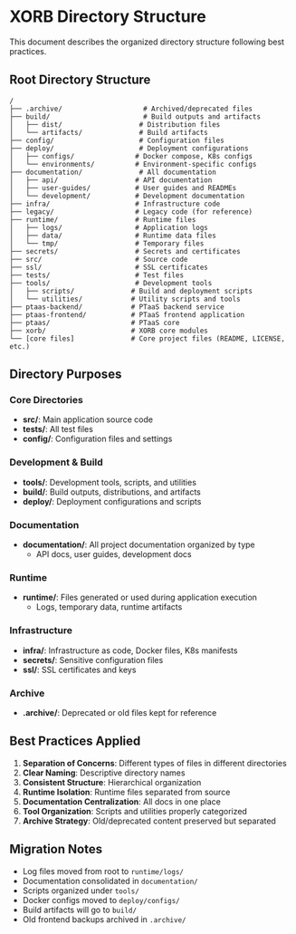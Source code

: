 # XORB Directory Structure

This document describes the organized directory structure following best practices.

## Root Directory Structure

```
/
├── .archive/                    # Archived/deprecated files
├── build/                       # Build outputs and artifacts
│   ├── dist/                   # Distribution files
│   └── artifacts/              # Build artifacts
├── config/                     # Configuration files
├── deploy/                     # Deployment configurations
│   ├── configs/               # Docker compose, K8s configs
│   └── environments/          # Environment-specific configs
├── documentation/              # All documentation
│   ├── api/                   # API documentation
│   ├── user-guides/           # User guides and READMEs
│   └── development/           # Development documentation
├── infra/                     # Infrastructure code
├── legacy/                    # Legacy code (for reference)
├── runtime/                   # Runtime files
│   ├── logs/                  # Application logs
│   ├── data/                  # Runtime data files
│   └── tmp/                   # Temporary files
├── secrets/                   # Secrets and certificates
├── src/                       # Source code
├── ssl/                       # SSL certificates
├── tests/                     # Test files
├── tools/                     # Development tools
│   ├── scripts/              # Build and deployment scripts
│   └── utilities/            # Utility scripts and tools
├── ptaas-backend/            # PTaaS backend service
├── ptaas-frontend/           # PTaaS frontend application
├── ptaas/                    # PTaaS core
├── xorb/                     # XORB core modules
└── [core files]              # Core project files (README, LICENSE, etc.)
```

## Directory Purposes

### Core Directories
- **src/**: Main application source code
- **tests/**: All test files
- **config/**: Configuration files and settings

### Development & Build
- **tools/**: Development tools, scripts, and utilities
- **build/**: Build outputs, distributions, and artifacts
- **deploy/**: Deployment configurations and scripts

### Documentation
- **documentation/**: All project documentation organized by type
  - API docs, user guides, development docs

### Runtime
- **runtime/**: Files generated or used during application execution
  - Logs, temporary data, runtime artifacts

### Infrastructure
- **infra/**: Infrastructure as code, Docker files, K8s manifests
- **secrets/**: Sensitive configuration files
- **ssl/**: SSL certificates and keys

### Archive
- **.archive/**: Deprecated or old files kept for reference

## Best Practices Applied

1. **Separation of Concerns**: Different types of files in different directories
2. **Clear Naming**: Descriptive directory names
3. **Consistent Structure**: Hierarchical organization
4. **Runtime Isolation**: Runtime files separated from source
5. **Documentation Centralization**: All docs in one place
6. **Tool Organization**: Scripts and utilities properly categorized
7. **Archive Strategy**: Old/deprecated content preserved but separated

## Migration Notes

- Log files moved from root to `runtime/logs/`
- Documentation consolidated in `documentation/`
- Scripts organized under `tools/`
- Docker configs moved to `deploy/configs/`
- Build artifacts will go to `build/`
- Old frontend backups archived in `.archive/`
